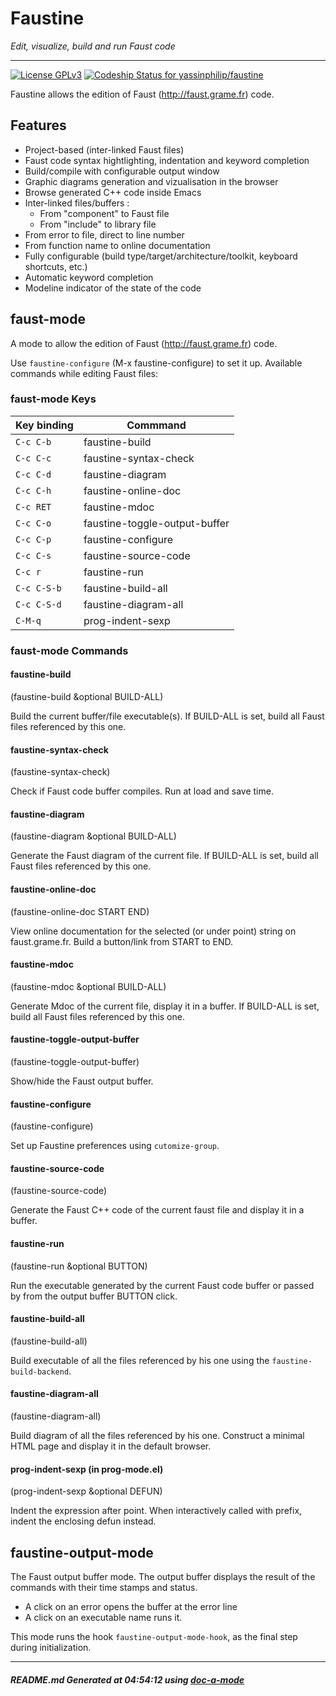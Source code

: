 # Faustine
 *Edit, visualize, build and run Faust code*
___
[![License GPLv3](https://img.shields.io/badge/license-GPL_v3-green.svg)](http://www.gnu.org/licenses/gpl-3.0.html) [![Codeship Status for yassinphilip/faustine](https://app.codeship.com/projects/c2385cd0-5dc6-0135-04b2-0a800465306c/status?branch=master)](https://app.codeship.com/projects/238325)


Faustine allows the edition of Faust (http://faust.grame.fr) code. 

## Features

- Project-based (inter-linked Faust files)
- Faust code syntax hightlighting, indentation and keyword completion
- Build/compile with configurable output window
- Graphic diagrams generation and vizualisation in the browser
- Browse generated C++ code inside Emacs
- Inter-linked files/buffers :
    - From "component" to Faust file
    - From "include" to library file
- From error to file, direct to line number
- From function name to online documentation
- Fully configurable (build type/target/architecture/toolkit, keyboard shortcuts, etc.)
- Automatic keyword completion
- Modeline indicator of the state of the code

## faust-mode
A mode to allow the edition of Faust (http://faust.grame.fr) code.

Use `faustine-configure` (M-x faustine-configure) to set it up.
Available commands while editing Faust files:


### faust-mode Keys

Key binding  | Commmand 
------------- | ------------- 
`C-c C-b` | faustine-build
`C-c C-c` | faustine-syntax-check
`C-c C-d` | faustine-diagram
`C-c C-h` | faustine-online-doc
`C-c RET` | faustine-mdoc
`C-c C-o` | faustine-toggle-output-buffer
`C-c C-p` | faustine-configure
`C-c C-s` | faustine-source-code
`C-c r` | faustine-run
`C-c C-S-b` | faustine-build-all
`C-c C-S-d` | faustine-diagram-all
`C-M-q` | prog-indent-sexp

### faust-mode Commands
#### faustine-build

(faustine-build &optional BUILD-ALL)

Build the current buffer/file executable(s).
If BUILD-ALL is set, build all Faust files referenced by this one.

#### faustine-syntax-check

(faustine-syntax-check)

Check if Faust code buffer compiles.
Run at load and save time.

#### faustine-diagram

(faustine-diagram &optional BUILD-ALL)

Generate the Faust diagram of the current file.
If BUILD-ALL is set, build all Faust files referenced by this one.

#### faustine-online-doc

(faustine-online-doc START END)

View online documentation for the selected (or under point)
string on faust.grame.fr.
Build a button/link from START to END.

#### faustine-mdoc

(faustine-mdoc &optional BUILD-ALL)

Generate Mdoc of the current file, display it in a buffer.
If BUILD-ALL is set, build all Faust files referenced by this one.

#### faustine-toggle-output-buffer

(faustine-toggle-output-buffer)

Show/hide the Faust output buffer.

#### faustine-configure

(faustine-configure)

Set up Faustine preferences using `cutomize-group`.

#### faustine-source-code

(faustine-source-code)

Generate the Faust C++ code of the current faust file and
display it in a buffer.

#### faustine-run

(faustine-run &optional BUTTON)

Run the executable generated by the current Faust code buffer
or passed by from the output buffer BUTTON click.

#### faustine-build-all

(faustine-build-all)

Build executable of all the files referenced by his one
using the `faustine-build-backend`.

#### faustine-diagram-all

(faustine-diagram-all)

Build diagram of all the files referenced by his one.
Construct a minimal HTML page and display it in the default browser.

#### prog-indent-sexp (in prog-mode.el)

(prog-indent-sexp &optional DEFUN)

Indent the expression after point.
When interactively called with prefix, indent the enclosing defun
instead.


## faustine-output-mode
The Faust output buffer mode. 
The output buffer displays the result of the commands with their time stamps and status. 

- A click on an error opens the buffer at the error line
- A click on an executable name runs it.

This mode runs the hook `faustine-output-mode-hook`, as the final step
during initialization.



___
##### README.md Generated at 04:54:12 using [doc-a-mode](https://bitbucket.org/yassinphilip/doc-a-mode)